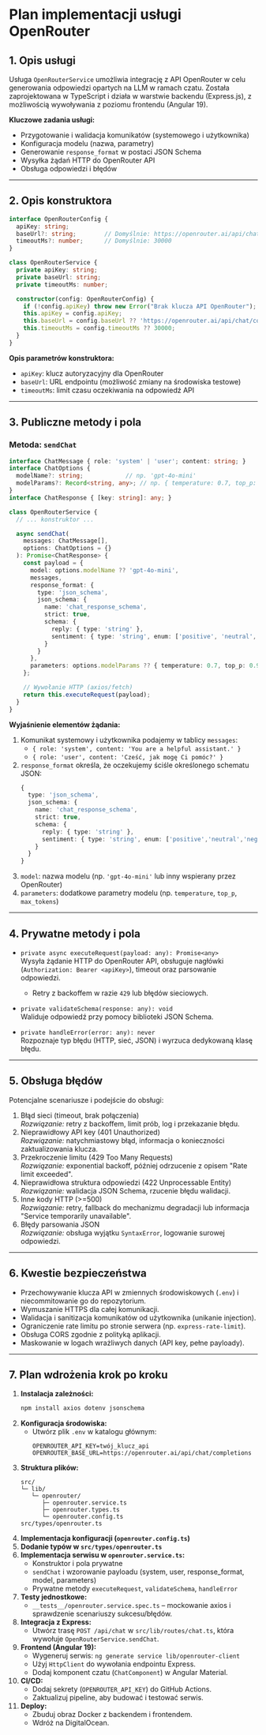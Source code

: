 # Plan implementacji usługi OpenRouter

## 1. Opis usługi
Usługa `OpenRouterService` umożliwia integrację z API OpenRouter w celu generowania odpowiedzi opartych na LLM w ramach czatu. Została zaprojektowana w TypeScript i działa w warstwie backendu (Express.js), z możliwością wywoływania z poziomu frontendu (Angular 19).

**Kluczowe zadania usługi:**
- Przygotowanie i walidacja komunikatów (systemowego i użytkownika)
- Konfiguracja modelu (nazwa, parametry)
- Generowanie `response_format` w postaci JSON Schema
- Wysyłka żądań HTTP do OpenRouter API
- Obsługa odpowiedzi i błędów

---

## 2. Opis konstruktora
```ts
interface OpenRouterConfig {
  apiKey: string;
  baseUrl?: string;        // Domyślnie: https://openrouter.ai/api/chat/completions
  timeoutMs?: number;      // Domyślnie: 30000
}

class OpenRouterService {
  private apiKey: string;
  private baseUrl: string;
  private timeoutMs: number;

  constructor(config: OpenRouterConfig) {
    if (!config.apiKey) throw new Error("Brak klucza API OpenRouter");
    this.apiKey = config.apiKey;
    this.baseUrl = config.baseUrl ?? 'https://openrouter.ai/api/chat/completions';
    this.timeoutMs = config.timeoutMs ?? 30000;
  }
}
```

**Opis parametrów konstruktora:**
- `apiKey`: klucz autoryzacyjny dla OpenRouter
- `baseUrl`: URL endpointu (możliwość zmiany na środowiska testowe)
- `timeoutMs`: limit czasu oczekiwania na odpowiedź API

---

## 3. Publiczne metody i pola

### Metoda: `sendChat`  
```ts
interface ChatMessage { role: 'system' | 'user'; content: string; }
interface ChatOptions {
  modelName?: string;            // np. 'gpt-4o-mini'
  modelParams?: Record<string, any>; // np. { temperature: 0.7, top_p: 0.9, max_tokens: 150 }
}
interface ChatResponse { [key: string]: any; }

class OpenRouterService {
  // ... konstruktor ...

  async sendChat(
    messages: ChatMessage[],
    options: ChatOptions = {}
  ): Promise<ChatResponse> {
    const payload = {
      model: options.modelName ?? 'gpt-4o-mini',
      messages,
      response_format: {
        type: 'json_schema',
        json_schema: {
          name: 'chat_response_schema',
          strict: true,
          schema: {
            reply: { type: 'string' },
            sentiment: { type: 'string', enum: ['positive', 'neutral', 'negative'] }
          }
        }
      },
      parameters: options.modelParams ?? { temperature: 0.7, top_p: 0.9, max_tokens: 150 }
    };

    // Wywołanie HTTP (axios/fetch)
    return this.executeRequest(payload);
  }
}
```

**Wyjaśnienie elementów żądania:**
1. Komunikat systemowy i użytkownika podajemy w tablicy `messages`:
   - `{ role: 'system', content: 'You are a helpful assistant.' }`
   - `{ role: 'user', content: 'Cześć, jak mogę Ci pomóc?' }`
2. `response_format` określa, że oczekujemy ściśle określonego schematu JSON:
   ```ts
   {
     type: 'json_schema',
     json_schema: {
       name: 'chat_response_schema',
       strict: true,
       schema: {
         reply: { type: 'string' },
         sentiment: { type: 'string', enum: ['positive','neutral','negative'] }
       }
     }
   }
   ```
3. `model`: nazwa modelu (np. `'gpt-4o-mini'` lub inny wspierany przez OpenRouter)
4. `parameters`: dodatkowe parametry modelu (np. `temperature`, `top_p`, `max_tokens`)

---

## 4. Prywatne metody i pola

- `private async executeRequest(payload: any): Promise<any>`  
  Wysyła żądanie HTTP do OpenRouter API, obsługuje nagłówki (`Authorization: Bearer <apiKey>`), timeout oraz parsowanie odpowiedzi.
  - Retry z backoffem w razie `429` lub błędów sieciowych.

- `private validateSchema(response: any): void`  
  Waliduje odpowiedź przy pomocy biblioteki JSON Schema.

- `private handleError(error: any): never`  
  Rozpoznaje typ błędu (HTTP, sieć, JSON) i wyrzuca dedykowaną klasę błędu.


---

## 5. Obsługa błędów
Potencjalne scenariusze i podejście do obsługi:

1. Błąd sieci (timeout, brak połączenia)  
   _Rozwiązanie:_ retry z backoffem, limit prób, log i przekazanie błędu.
2. Nieprawidłowy API key (401 Unauthorized)  
   _Rozwiązanie:_ natychmiastowy błąd, informacja o konieczności zaktualizowania klucza.
3. Przekroczenie limitu (429 Too Many Requests)  
   _Rozwiązanie:_ exponential backoff, później odrzucenie z opisem "Rate limit exceeded".
4. Nieprawidłowa struktura odpowiedzi (422 Unprocessable Entity)  
   _Rozwiązanie:_ walidacja JSON Schema, rzucenie błędu walidacji.
5. Inne kody HTTP (>=500)  
   _Rozwiązanie:_ retry, fallback do mechanizmu degradacji lub informacja "Service temporarily unavailable".
6. Błędy parsowania JSON  
   _Rozwiązanie:_ obsługa wyjątku `SyntaxError`, logowanie surowej odpowiedzi.

---

## 6. Kwestie bezpieczeństwa

- Przechowywanie klucza API w zmiennych środowiskowych (`.env`) i niecommitowanie go do repozytorium.
- Wymuszanie HTTPS dla całej komunikacji.
- Walidacja i sanitizacja komunikatów od użytkownika (unikanie injection).
- Ograniczenie rate limitu po stronie serwera (np. `express-rate-limit`).
- Obsługa CORS zgodnie z polityką aplikacji.
- Maskowanie w logach wrażliwych danych (API key, pełne payloady).

---

## 7. Plan wdrożenia krok po kroku

1. **Instalacja zależności:**
   ```bash
   npm install axios dotenv jsonschema
   ```
2. **Konfiguracja środowiska:**
   - Utwórz plik `.env` w katalogu głównym:
     ```dotenv
     OPENROUTER_API_KEY=twój_klucz_api
     OPENROUTER_BASE_URL=https://openrouter.ai/api/chat/completions
     ```
3. **Struktura plików:**
   ```
   src/
   └─ lib/
      └─ openrouter/
         ├─ openrouter.service.ts
         ├─ openrouter.types.ts
         └─ openrouter.config.ts
   src/types/openrouter.ts
   ```
4. **Implementacja konfiguracji (`openrouter.config.ts`)**
5. **Dodanie typów w `src/types/openrouter.ts`**
6. **Implementacja serwisu w `openrouter.service.ts`:**
   - Konstruktor i pola prywatne
   - `sendChat` i wzorowanie payloadu (system, user, response_format, model, parameters)
   - Prywatne metody `executeRequest`, `validateSchema`, `handleError`
7. **Testy jednostkowe:**
   - `__tests__/openrouter.service.spec.ts` – mockowanie axios i sprawdzenie scenariuszy sukcesu/błędów.
8. **Integracja z Express:**
   - Utwórz trasę `POST /api/chat` w `src/lib/routes/chat.ts`, która wywołuje `OpenRouterService.sendChat`.
9. **Frontend (Angular 19):**
   - Wygeneruj serwis: `ng generate service lib/openrouter-client`
   - Użyj `HttpClient` do wywołania endpointu Express.
   - Dodaj komponent czatu (`ChatComponent`) w Angular Material.
10. **CI/CD:**
    - Dodaj sekrety (`OPENROUTER_API_KEY`) do GitHub Actions.
    - Zaktualizuj pipeline, aby budować i testować serwis.
11. **Deploy:**
    - Zbuduj obraz Docker z backendem i frontendem.
    - Wdróż na DigitalOcean. 